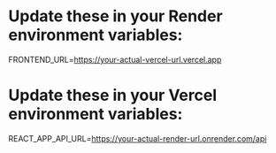 # Update these in your Render environment variables:
FRONTEND_URL=https://your-actual-vercel-url.vercel.app

# Update these in your Vercel environment variables:
REACT_APP_API_URL=https://your-actual-render-url.onrender.com/api